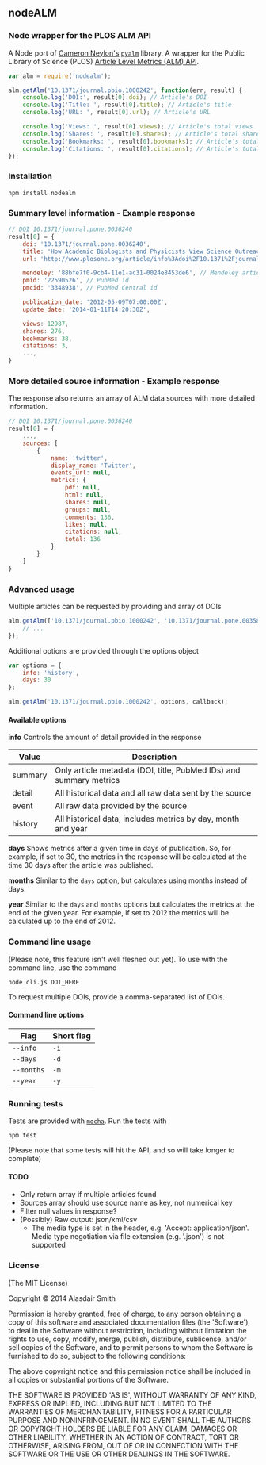 ## nodeALM

### Node wrapper for the PLOS ALM API

A Node port of [Cameron Neylon's](http://cameronneylon.net/) [`pyalm`](http://cameronneylon.github.io/pyalm/) library. A wrapper for the Public Library of Science (PLOS) [Article Level Metrics (ALM) API](http://alm.plos.org/docs/API).

```javascript
var alm = require('nodealm');

alm.getAlm('10.1371/journal.pbio.1000242', function(err, result) {
	console.log('DOI:', result[0].doi); // Article's DOI
	console.log('Title: ', result[0].title); // Article's title
	console.log('URL: ', result[0].url); // Article's URL

	console.log('Views: ', result[0].views); // Article's total views
	console.log('Shares: ', result[0].shares); // Article's total shares
	console.log('Bookmarks: ', result[0].bookmarks); // Article's total bookmarks
	console.log('Citations: ', result[0].citations); // Article's total citations
});
```

### Installation

	npm install nodealm

### Summary level information - Example response

```javascript
// DOI 10.1371/journal.pone.0036240
result[0] = {
	doi: '10.1371/journal.pone.0036240',
	title: 'How Academic Biologists and Physicists View Science Outreach',
	url: 'http://www.plosone.org/article/info%3Adoi%2F10.1371%2Fjournal.pone.0036240',

	mendeley: '88bfe7f0-9cb4-11e1-ac31-0024e8453de6', // Mendeley article id
	pmid: '22590526', // PubMed id
	pmcid: '3348938', // PubMed Central id

	publication_date: '2012-05-09T07:00:00Z',
	update_date: '2014-01-11T14:20:30Z',

	views: 12987,
	shares: 276,
	bookmarks: 38,
	citations: 3,
	...,
}
```

### More detailed source information - Example response

The response also returns an array of ALM data sources with more detailed information.

```javascript
// DOI 10.1371/journal.pone.0036240
result[0] = {
	...,
	sources: [
		{
			name: 'twitter',
			display_name: 'Twitter',
			events_url: null,
			metrics: {
				pdf: null,
				html: null,
				shares: null,
				groups: null,
				comments: 136,
				likes: null,
				citations: null,
				total: 136
			}
		}
	]
}
```

### Advanced usage

Multiple articles can be requested by providing and array of DOIs

```javascript
alm.getAlm(['10.1371/journal.pbio.1000242', '10.1371/journal.pone.0035869'], function(err, result) {
	// ...
});
```

Additional options are provided through the options object

```javascript
var options = {
	info: 'history',
	days: 30
};

alm.getAlm('10.1371/journal.pbio.1000242', options, callback);
```

#### Available options

__info__
Controls the amount of detail provided in the response

| Value    | Description                                                        |
| -------- | ------------------------------------------------------------------ |
| summary  | Only article metadata (DOI, title, PubMed IDs) and summary metrics |
| detail   | All historical data and all raw data sent by the source            |
| event    | All raw data provided by the source                                |
| history  | All historical data, includes metrics by day, month and year       |

__days__
Shows metrics after a given time in days of publication. So, for example, if set to 30, the metrics in the response will be calculated at the time 30 days after the article was published.

__months__
Similar to the `days` option, but calculates using months instead of days.

__year__
Similar to the `days` and `months` options but calculates the metrics at the end of the given year. For example, if set to 2012 the metrics will be calculated up to the end of 2012.

### Command line usage

(Please note, this feature isn't well fleshed out yet). To use with the command line, use the command

	node cli.js DOI_HERE

To request multiple DOIs, provide a comma-separated list of DOIs.

#### Command line options

| Flag       | Short flag    |
| ---------- | ------------- |
| `--info`   | `-i`          |
| `--days`   | `-d`          |
| `--months` | `-m`          |
| `--year`   | `-y`          |

### Running tests

Tests are provided with [`mocha`](http://visionmedia.github.io/mocha/). Run the tests with

	npm test

(Please note that some tests will hit the API, and so will take longer to complete)

#### TODO

* Only return array if multiple articles found
* Sources array should use source name as key, not numerical key
* Filter null values in response?
* (Possibly) Raw output: json/xml/csv
	* The media type is set in the header, e.g. 'Accept: application/json'. Media type negotiation via file extension (e.g. '.json') is not supported

### License

(The MIT License)

Copyright &copy; 2014 Alasdair Smith

Permission is hereby granted, free of charge, to any person obtaining
a copy of this software and associated documentation files (the
'Software'), to deal in the Software without restriction, including
without limitation the rights to use, copy, modify, merge, publish,
distribute, sublicense, and/or sell copies of the Software, and to
permit persons to whom the Software is furnished to do so, subject to
the following conditions:

The above copyright notice and this permission notice shall be
included in all copies or substantial portions of the Software.

THE SOFTWARE IS PROVIDED 'AS IS', WITHOUT WARRANTY OF ANY KIND,
EXPRESS OR IMPLIED, INCLUDING BUT NOT LIMITED TO THE WARRANTIES OF
MERCHANTABILITY, FITNESS FOR A PARTICULAR PURPOSE AND NONINFRINGEMENT.
IN NO EVENT SHALL THE AUTHORS OR COPYRIGHT HOLDERS BE LIABLE FOR ANY
CLAIM, DAMAGES OR OTHER LIABILITY, WHETHER IN AN ACTION OF CONTRACT,
TORT OR OTHERWISE, ARISING FROM, OUT OF OR IN CONNECTION WITH THE
SOFTWARE OR THE USE OR OTHER DEALINGS IN THE SOFTWARE.